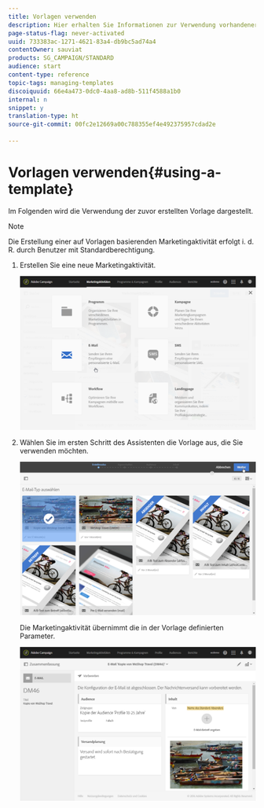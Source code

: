 ```yaml
---
title: Vorlagen verwenden
description: Hier erhalten Sie Informationen zur Verwendung vorhandener Vorlagen.
page-status-flag: never-activated
uuid: 733383ac-1271-4621-83a4-db9bc5ad74a4
contentOwner: sauviat
products: SG_CAMPAIGN/STANDARD
audience: start
content-type: reference
topic-tags: managing-templates
discoiquuid: 66e4a473-0dc0-4aa8-ad8b-511f4588a1b0
internal: n
snippet: y
translation-type: ht
source-git-commit: 00fc2e12669a00c788355ef4e492375957cdad2e

---
```



# Vorlagen verwenden{#using-a-template}

Im Folgenden wird die Verwendung der zuvor erstellten Vorlage dargestellt.

>[!NOTE]
>
>Die Erstellung einer auf Vorlagen basierenden Marketingaktivität erfolgt i. d. R. durch Benutzer mit Standardberechtigung.

1. Erstellen Sie eine neue Marketingaktivität.

   ![](assets/template_5.png)

1. Wählen Sie im ersten Schritt des Assistenten die Vorlage aus, die Sie verwenden möchten.

   ![](assets/template_6.png)

   Die Marketingaktivität übernimmt die in der Vorlage definierten Parameter.

   ![](assets/template_7.png)

